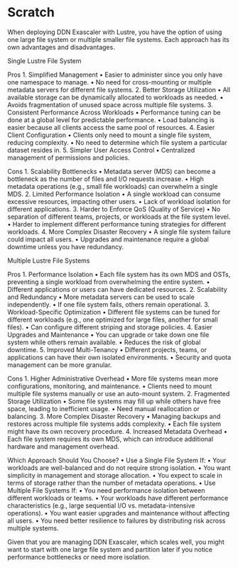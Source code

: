 # Scratch
When deploying DDN Exascaler with Lustre, you have the option of using one large file system or multiple smaller file systems. Each approach has its own advantages and disadvantages.

Single Lustre File System

Pros
	1.	Simplified Management
	•	Easier to administer since you only have one namespace to manage.
	•	No need for cross-mounting or multiple metadata servers for different file systems.
	2.	Better Storage Utilization
	•	All available storage can be dynamically allocated to workloads as needed.
	•	Avoids fragmentation of unused space across multiple file systems.
	3.	Consistent Performance Across Workloads
	•	Performance tuning can be done at a global level for predictable performance.
	•	Load balancing is easier because all clients access the same pool of resources.
	4.	Easier Client Configuration
	•	Clients only need to mount a single file system, reducing complexity.
	•	No need to determine which file system a particular dataset resides in.
	5.	Simpler User Access Control
	•	Centralized management of permissions and policies.

Cons
	1.	Scalability Bottlenecks
	•	Metadata server (MDS) can become a bottleneck as the number of files and I/O requests increase.
	•	High metadata operations (e.g., small file workloads) can overwhelm a single MDS.
	2.	Limited Performance Isolation
	•	A single workload can consume excessive resources, impacting other users.
	•	Lack of workload isolation for different applications.
	3.	Harder to Enforce QoS (Quality of Service)
	•	No separation of different teams, projects, or workloads at the file system level.
	•	Harder to implement different performance tuning strategies for different workloads.
	4.	More Complex Disaster Recovery
	•	A single file system failure could impact all users.
	•	Upgrades and maintenance require a global downtime unless you have redundancy.

Multiple Lustre File Systems

Pros
	1.	Performance Isolation
	•	Each file system has its own MDS and OSTs, preventing a single workload from overwhelming the entire system.
	•	Different applications or users can have dedicated resources.
	2.	Scalability and Redundancy
	•	More metadata servers can be used to scale independently.
	•	If one file system fails, others remain operational.
	3.	Workload-Specific Optimization
	•	Different file systems can be tuned for different workloads (e.g., one optimized for large files, another for small files).
	•	Can configure different striping and storage policies.
	4.	Easier Upgrades and Maintenance
	•	You can upgrade or take down one file system while others remain available.
	•	Reduces the risk of global downtime.
	5.	Improved Multi-Tenancy
	•	Different projects, teams, or applications can have their own isolated environments.
	•	Security and quota management can be more granular.

Cons
	1.	Higher Administrative Overhead
	•	More file systems mean more configurations, monitoring, and maintenance.
	•	Clients need to mount multiple file systems manually or use an auto-mount system.
	2.	Fragmented Storage Utilization
	•	Some file systems may fill up while others have free space, leading to inefficient usage.
	•	Need manual reallocation or balancing.
	3.	More Complex Disaster Recovery
	•	Managing backups and restores across multiple file systems adds complexity.
	•	Each file system might have its own recovery procedure.
	4.	Increased Metadata Overhead
	•	Each file system requires its own MDS, which can introduce additional hardware and management overhead.

Which Approach Should You Choose?
	•	Use a Single File System If:
	•	Your workloads are well-balanced and do not require strong isolation.
	•	You want simplicity in management and storage allocation.
	•	You expect to scale in terms of storage rather than the number of metadata operations.
	•	Use Multiple File Systems If:
	•	You need performance isolation between different workloads or teams.
	•	Your workloads have different performance characteristics (e.g., large sequential I/O vs. metadata-intensive operations).
	•	You want easier upgrades and maintenance without affecting all users.
	•	You need better resilience to failures by distributing risk across multiple systems.

Given that you are managing DDN Exascaler, which scales well, you might want to start with one large file system and partition later if you notice performance bottlenecks or need more isolation.
